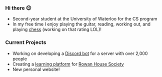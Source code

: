 ### Hi there 😊

<!--
**SmilestheSad/SmilestheSad** is a ✨ _special_ ✨ repository because its `README.md` (this file) appears on your GitHub profile. -->

- Second-year student at the University of Waterloo for the CS program 
- In my free time I enjoy playing the guitar, reading, working out, and playing [chess](https://www.chess.com/member/vzheng) (working on that rating LOL)!


### Current Projects
- Working on developing a [Discord bot](https://github.com/uwcsc/codeybot) for a server with over 2,000 people
- Creating a [learning platform](https://github.com/uwblueprint/rowan-house) for [Rowan House Society](https://www.rowanhouse.ca/)
- New personal website!

